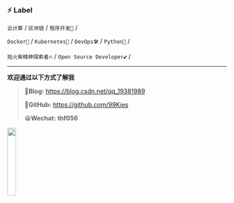 ### ⚡ Label

 `云计算` / `区块链` / `程序开发🐶`  /

 `Docker🐋` / `Kubernetes🚢` / `DevOps🛠` / `Python🐍` /

 `拾火柴精神探索者🔥` / `Open Source Developer💕` /

---

**欢迎通过以下方式了解我**

> 🥇**Blog:** https://blog.csdn.net/qq_19381989
>
> 🥈**GitHub:** https://github.com/99Kies
>
> 😁**Wechat:** **thf056**

<img src="https://user-images.githubusercontent.com/45918704/88783153-08844180-d1c1-11ea-85e8-38a9636c8c28.png"  width="20%" height="20%" />

<!--
**99Kies/99Kies** is a ✨ _special_ ✨ repository because its `README.md` (this file) appears on your GitHub profile.

Here are some ideas to get you started:

- 🔭 I’m currently working on ...
- 🌱 I’m currently learning ...
- 👯 I’m looking to collaborate on ...
- 🤔 I’m looking for help with ...
- 💬 Ask me about ...
- 📫 How to reach me: ...
- 😄 Pronouns: ...
- ⚡ Fun fact: ...
-->
